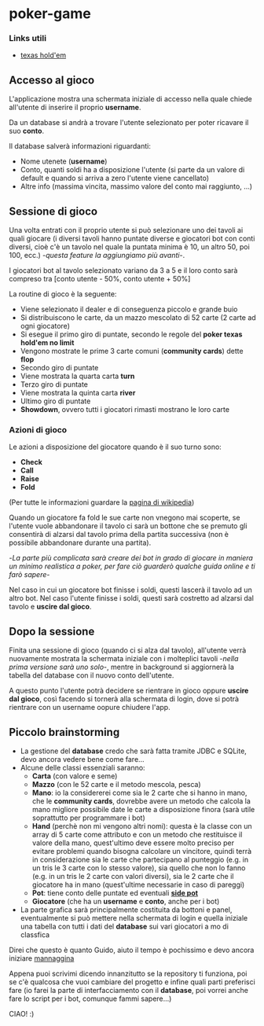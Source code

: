 # poker-game
### <a name="link">Links utili</a>
* [texas hold'em](https://it.wikipedia.org/wiki/Texas_hold_%27em)
## Accesso al gioco
L'applicazione mostra una schermata iniziale di accesso nella quale chiede all'utente di inserire il proprio **username**.

Da un database si andrà a trovare l'utente selezionato per poter ricavare il suo **conto**.

Il database salverà informazioni riguardanti:
* Nome utenete (**username**)
* Conto, quanti soldi ha a disposizione l'utente (si parte da un valore di default e quando si arriva a zero l'utente viene cancellato)
* Altre info (massima vincita, massimo valore del conto mai raggiunto, ...)

## Sessione di gioco
Una volta entrati con il proprio utente si può selezionare uno dei tavoli ai quali giocare (i diversi tavoli hanno puntate diverse e giocatori bot con conti diversi, cioè c'è un tavolo nel quale la puntata minima è 10,
un altro 50, poi 100, ecc.) -*questa feature la aggiungiamo più avanti*-.

I giocatori bot al tavolo selezionato variano da 3 a 5 e il loro conto sarà compreso tra [conto utente - 50%, conto utente + 50%]

La routine di gioco è la seguente:
* Viene selezionato il dealer e di conseguenza piccolo e grande buio
* Si distribuiscono le carte, da un mazzo mescolato di 52 carte (2 carte ad ogni giocatore)
* Si esegue il primo giro di puntate, secondo le regole del **poker texas hold'em no limit**
* Vengono mostrate le prime 3 carte comuni (**community cards**) dette **flop**
* Secondo giro di puntate
* Viene mostrata la quarta carta **turn**
* Terzo giro di puntate
* Viene mostrata la quinta carta **river**
* Ultimo giro di puntate
* **Showdown**, ovvero tutti i giocatori rimasti mostrano le loro carte

### Azioni di gioco
Le azioni a disposizione del giocatore quando è il suo turno sono:
* **Check**
* **Call**
* **Raise**
* **Fold**

(Per tutte le informazioni guardare la [pagina di wikipedia](#link))

Quando un giocatore fa fold le sue carte non vnegono mai scoperte, se l'utente vuole abbandonare il tavolo ci sarà un bottone che se premuto gli consentirà di alzarsi dal tavolo prima della partita successiva (non è
possibile abbandonare durante una partita).

-*La parte più complicata sarà creare dei bot in grado di giocare in maniera un minimo realistica a poker, per fare ciò guarderò qualche guida online e ti farò sapere*-

Nel caso in cui un giocatore bot finisse i soldi, questi lascerà il tavolo ad un altro bot. Nel caso l'utente finisse i soldi, questi sarà costretto ad alzarsi dal tavolo e **uscire dal gioco**.

## Dopo la sessione
Finita una sessione di gioco (quando ci si alza dal tavolo), all'utente verrà nuovamente mostrata la schermata iniziale con i molteplici tavoli -*nella prima versione sarà uno solo*-, mentre in background si aggiornerà la
tabella del database con il nuovo conto dell'utente.

A questo punto l'utente potrà decidere se rientrare in gioco oppure **uscire dal gioco**, così facendo si tornerà alla schermata di login, dove si potrà rientrare con un username oopure chiudere l'app.

## Piccolo brainstorming
* La gestione del **database** credo che sarà fatta tramite JDBC e SQLite, devo ancora vedere bene come fare...
* Alcune delle classi essenziali saranno:
  * **Carta** (con valore e seme)
  * **Mazzo** (con le 52 carte e il metodo mescola, pesca)
  * **Mano**: io la considererei come sia le 2 carte che si hanno in mano, che le **community cards**, dovrebbe avere un metodo che calcola la mano migliore possibile date le carte a disposizione finora
(sarà utile soprattutto per programmare i bot)
  * **Hand** (perchè non mi vengono altri nomi): questa è la classe con un array di 5 carte come attributo e con un metodo che restituisce il valore della mano, quest'ultimo deve essere molto preciso per evitare problemi quando bisogna calcolare un vincitore, quindi terrà in considerazione sia le carte che partecipano al punteggio (e.g. in un tris le 3 carte con lo stesso valore), sia quello che non lo fanno (e.g. in un tris le 2 carte con valori diversi), sia le 2 carte che il giocatore ha in mano (quest'ultime necessarie in caso di pareggi)
  * **Pot**: tiene conto delle puntate ed eventuali [**side pot**](#link)
  * **Giocatore** (che ha un **username** e **conto**, anche per i bot)
* La parte grafica sarà principalmente costituita da bottoni e panel, eventualmente si può mettere nella schermata di login e quella iniziale una tabella con tutti i dati del **database** sui vari giocatori a mo di classfica

Direi che questo è quanto Guido, aiuto il tempo è pochissimo e devo ancora iniziare [mannaggina](https://cpad.ask.fm/251/623/336/910003011-1qesacg-cl8jblr7cfbpr2f/original/tumblr_mkxmzykB2l1rdln34o1_500.jpg)

Appena puoi scrivimi dicendo innanzitutto se la repository ti funziona, poi se c'è qualcosa che vuoi cambiare del progetto e infine quali parti preferisci fare (io farei la parte di interfacciamento con il **database**, poi vorrei anche fare lo script per i bot, comunque fammi sapere...)

CIAO!   :)
